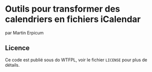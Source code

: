 # Outils pour transformer des calendriers en fichiers iCalendar

par Martin Erpicum

## Licence

Ce code est publié sous do WTFPL, voir le fichier `LICENSE` pour plus de détails.
